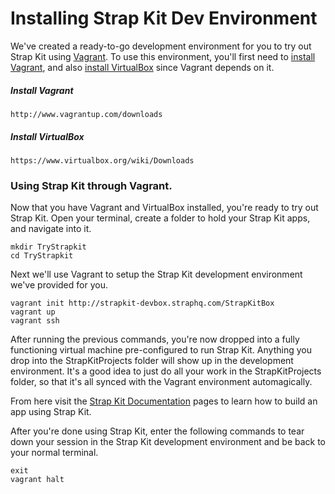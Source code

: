 # Installing Strap Kit Dev Environment

We've created a ready-to-go development environment for you to try out Strap Kit using [Vagrant](http://docs.vagrantup.com/v2/why-vagrant/index.html). To use this environment, you'll first need to [install Vagrant](http://www.vagrantup.com/downloads), and also [install VirtualBox](https://www.virtualbox.org/wiki/Downloads) since Vagrant depends on it.

##### Install Vagrant
```
http://www.vagrantup.com/downloads
```

##### Install VirtualBox
```
https://www.virtualbox.org/wiki/Downloads
```

### Using Strap Kit through Vagrant.

Now that you have Vagrant and VirtualBox installed, you're ready to try out Strap Kit. Open your terminal, create a folder to hold your Strap Kit apps, and navigate into it.
```
mkdir TryStrapkit
cd TryStrapkit
```

<!---
Use Curl, Wget, or your favorite browser to grab a copy of the Strap Kit development environment.
```
curl -O http://strapkit-devbox.straphq.com/StrapKitBox
```

After downloading the environment, you may check that the file is not corrupt by generating an MD5 hash of your copy with our ours. Run MD5 on the development environment with the following line. The generated hash should match our expected result value.

##### MD5 StrapKitBox
```
md5 StrapKitBox
```

##### Expected MD5 Result Value
```
7456d1052325a038cd0fcf9b19506a76
```

Next we'll use Vagrant to setup the Strap Kit development environment we've provided for you.
```
vagrant init ./StrapKitBox
vagrant up
vagrant ssh
```
-->
Next we'll use Vagrant to setup the Strap Kit development environment we've provided for you.
```
vagrant init http://strapkit-devbox.straphq.com/StrapKitBox
vagrant up
vagrant ssh
```

After running the previous commands, you're now dropped into a fully functioning virtual machine pre-configured to run Strap Kit. Anything you drop into the StrapKitProjects folder will show up in the development environment. It's a good idea to just do all your work in the StrapKitProjects folder, so that it's all synced with the Vagrant environment automagically.

From here visit the [Strap Kit Documentation](https://docs.straphq.com/docs/flow) pages to learn how to build an app using Strap Kit.

After you're done using Strap Kit, enter the following commands to tear down your session in the Strap Kit development environment and be back to your normal terminal.
```
exit
vagrant halt
```
